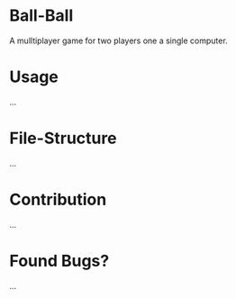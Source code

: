 # Ball-Ball
A mulltiplayer game for two players one a single computer.

# Usage
...

# File-Structure
...

# Contribution
...

# Found Bugs?
...
